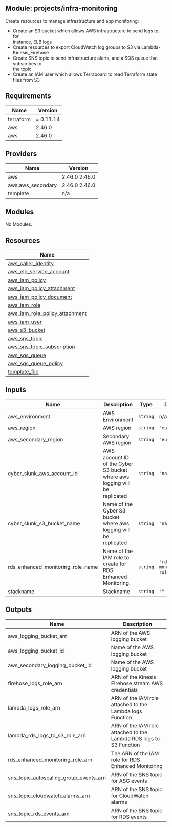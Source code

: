 ## Module: projects/infra-monitoring

Create resources to manage infrastructure and app monitoring:
  - Create an S3 bucket which allows AWS infrastructure to send logs to, for  
    instance, ELB logs
  - Create resources to export CloudWatch log groups to S3 via Lambda-Kinesis\_Firehose
  - Create SNS topic to send infrastructure alerts, and a SQS queue that subscribes to  
    the topic
  - Create an IAM user which allows Terraboard to read Terraform state files from S3

## Requirements

| Name | Version |
|------|---------|
| terraform | = 0.11.14 |
| aws | 2.46.0 |
| aws | 2.46.0 |

## Providers

| Name | Version |
|------|---------|
| aws | 2.46.0 2.46.0 |
| aws.aws\_secondary | 2.46.0 2.46.0 |
| template | n/a |

## Modules

No Modules.

## Resources

| Name |
|------|
| [aws_caller_identity](https://registry.terraform.io/providers/hashicorp/aws/2.46.0/docs/data-sources/caller_identity) |
| [aws_elb_service_account](https://registry.terraform.io/providers/hashicorp/aws/2.46.0/docs/data-sources/elb_service_account) |
| [aws_iam_policy](https://registry.terraform.io/providers/hashicorp/aws/2.46.0/docs/resources/iam_policy) |
| [aws_iam_policy_attachment](https://registry.terraform.io/providers/hashicorp/aws/2.46.0/docs/resources/iam_policy_attachment) |
| [aws_iam_policy_document](https://registry.terraform.io/providers/hashicorp/aws/2.46.0/docs/data-sources/iam_policy_document) |
| [aws_iam_role](https://registry.terraform.io/providers/hashicorp/aws/2.46.0/docs/resources/iam_role) |
| [aws_iam_role_policy_attachment](https://registry.terraform.io/providers/hashicorp/aws/2.46.0/docs/resources/iam_role_policy_attachment) |
| [aws_iam_user](https://registry.terraform.io/providers/hashicorp/aws/2.46.0/docs/resources/iam_user) |
| [aws_s3_bucket](https://registry.terraform.io/providers/hashicorp/aws/2.46.0/docs/resources/s3_bucket) |
| [aws_sns_topic](https://registry.terraform.io/providers/hashicorp/aws/2.46.0/docs/resources/sns_topic) |
| [aws_sns_topic_subscription](https://registry.terraform.io/providers/hashicorp/aws/2.46.0/docs/resources/sns_topic_subscription) |
| [aws_sqs_queue](https://registry.terraform.io/providers/hashicorp/aws/2.46.0/docs/resources/sqs_queue) |
| [aws_sqs_queue_policy](https://registry.terraform.io/providers/hashicorp/aws/2.46.0/docs/resources/sqs_queue_policy) |
| [template_file](https://registry.terraform.io/providers/hashicorp/template/latest/docs/data-sources/file) |

## Inputs

| Name | Description | Type | Default | Required |
|------|-------------|------|---------|:--------:|
| aws\_environment | AWS Environment | `string` | n/a | yes |
| aws\_region | AWS region | `string` | `"eu-west-1"` | no |
| aws\_secondary\_region | Secondary AWS region | `string` | `"eu-west-2"` | no |
| cyber\_slunk\_aws\_account\_id | AWS account ID of the Cyber S3 bucket where aws logging will be replicated | `string` | `"na"` | no |
| cyber\_slunk\_s3\_bucket\_name | Name of the Cyber S3 bucket where aws logging will be replicated | `string` | `"na"` | no |
| rds\_enhanced\_monitoring\_role\_name | Name of the IAM role to create for RDS Enhanced Monitoring. | `string` | `"rds-monitoring-role"` | no |
| stackname | Stackname | `string` | `""` | no |

## Outputs

| Name | Description |
|------|-------------|
| aws\_logging\_bucket\_arn | ARN of the AWS logging bucket |
| aws\_logging\_bucket\_id | Name of the AWS logging bucket |
| aws\_secondary\_logging\_bucket\_id | Name of the AWS logging bucket |
| firehose\_logs\_role\_arn | ARN of the Kinesis Firehose stream AWS credentials |
| lambda\_logs\_role\_arn | ARN of the IAM role attached to the Lambda logs Function |
| lambda\_rds\_logs\_to\_s3\_role\_arn | ARN of the IAM role attached to the Lambda RDS logs to S3 Function |
| rds\_enhanced\_monitoring\_role\_arn | The ARN of the IAM role for RDS Enhanced Monitoring |
| sns\_topic\_autoscaling\_group\_events\_arn | ARN of the SNS topic for ASG events |
| sns\_topic\_cloudwatch\_alarms\_arn | ARN of the SNS topic for CloudWatch alarms |
| sns\_topic\_rds\_events\_arn | ARN of the SNS topic for RDS events |
